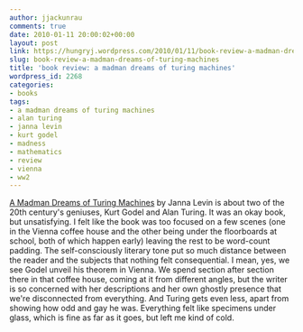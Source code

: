 ```yaml
---
author: jjackunrau
comments: true
date: 2010-01-11 20:00:02+00:00
layout: post
link: https://hungryj.wordpress.com/2010/01/11/book-review-a-madman-dreams-of-turing-machines/
slug: book-review-a-madman-dreams-of-turing-machines
title: 'book review: a madman dreams of turing machines'
wordpress_id: 2268
categories:
- books
tags:
- a madman dreams of turing machines
- alan turing
- janna levin
- kurt godel
- madness
- mathematics
- review
- vienna
- ww2
---
```


[A Madman Dreams of Turing Machines](http://www.librarything.com/work/1253684) by Janna Levin is about two of the 20th century's geniuses, Kurt Godel and Alan Turing. It was an okay book, but unsatisfying. I felt like the book was too focused on a few scenes (one in the Vienna coffee house and the other being under the floorboards at school, both of which happen early) leaving the rest to be word-count padding. The self-consciously literary tone put so much distance between the reader and the subjects that nothing felt consequential. I mean, yes, we see Godel unveil his theorem in Vienna. We spend section after section there in that coffee house, coming at it from different angles, but the writer is so concerned with her descriptions and her own ghostly presence that we're disconnected from everything. And Turing gets even less, apart from showing how odd and gay he was. Everything felt like specimens under glass, which is fine as far as it goes, but left me kind of cold.
